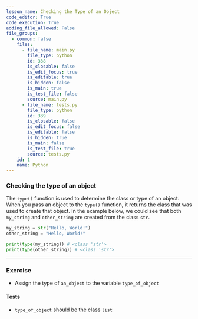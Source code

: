 ```yaml
---
lesson_name: Checking the Type of an Object
code_editor: True
code_execution: True
adding_file_allowed: False
file_groups:
  - common: false
    files:
      - file_name: main.py
        file_type: python
        id: 338
        is_closable: false
        is_edit_focus: true
        is_editable: true
        is_hidden: false
        is_main: true
        is_test_file: false
        source: main.py
      - file_name: tests.py
        file_type: python
        id: 339
        is_closable: false
        is_edit_focus: false
        is_editable: false
        is_hidden: true
        is_main: false
        is_test_file: true
        source: tests.py
    id: 1
    name: Python
---
```


### Checking the type of an object

The `type()` function is used to determine the class or type of an object. When you pass an object to the `type()` function, it returns the class that was used to create that object. In the example below, we could see that both `my_string` and `other_string` are created from the class `str`.

```python
my_string = str("Hello, World!")
other_string = "Hello, World!"

print(type(my_string)) # <class 'str'>
print(type(other_string)) # <class 'str'>
```

---

### Exercise

- Assign the type of `an_object` to the variable `type_of_object`

#### Tests

<ul>
<li id="test-1"><code>type_of_object</code> should be the class <code>list</code></li>
</ul>
